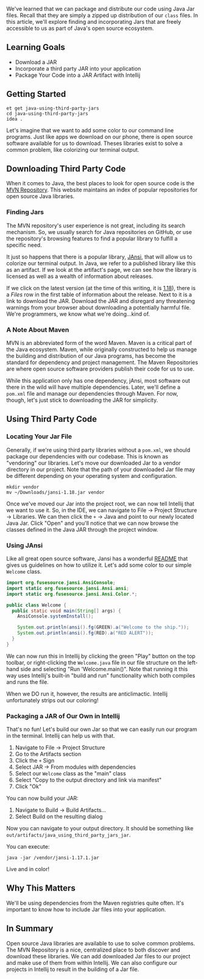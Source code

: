 We've learned that we can package and distribute our code using Java Jar files. Recall that they are simply a zipped up distribution of our `class` files. In this article, we'll explore finding and incorporating Jars that are freely accessible to us as part of Java's open source ecosystem.

## Learning Goals

- Download a JAR
- Incorporate a third party JAR into your application
- Package Your Code into a JAR Artifact with Intellij

## Getting Started

```no-highlight
et get java-using-third-party-jars
cd java-using-third-party-jars
idea .
```

Let's imagine that we want to add some color to our command line programs. Just like apps we download on our phone, there is open source software available for us to download. Theses libraries exist to solve a common problem, like colorizing our terminal output.

## Downloading Third Party Code

When it comes to Java, the best places to look for open source code is the [MVN Repository][mvn-repo]. This website maintains an index of popular repositories for open source Java libraries.

### Finding Jars

The MVN repository's user experience is not great, including its search mechanism. So, we usually search for Java repositories on GitHub, or use the repository's browsing features to find a popular library to fulfill a specific need.

It just so happens that there is a popular library, [JAnsi][jansi-mvn], that will allow us to colorize our terminal output. In Java, we refer to a published library like this as an artifact. If we look at the artifact's page, we can see how the library is licensed as well as a wealth of information about releases.

If we click on the latest version (at the time of this writing, it is [1.18][jansi-version]), there is a _Files_ row in the first table of information about the release. Next to it is a link to download the JAR. Download the JAR and disregard any threatening warnings from your browser about downloading a potentially harmful file. We're programmers, we know what we're doing...kind of.

### A Note About Maven

MVN is an abbreviated form of the word Maven. Maven is a critical part of the Java ecosystem. Maven, while originally constructed to help us manage the building and distribution of our Java programs, has become the standard for dependency and project management. The Maven Repositories are where open source software providers publish their code for us to use.

While this application only has one dependency, jAnsi, most software out there in the wild will have multiple dependencies. Later, we'll define a `pom.xml` file and manage our dependencies through Maven. For now, though, let's just stick to downloading the JAR for simplicity.

## Using Third Party Code

### Locating Your Jar File

Generally, if we're using third party libraries without a `pom.xml`, we should package our dependencies with our codebase. This is known as "vendoring" our libraries. Let's move our downloaded Jar to a vendor directory in our project. Note that the path of your downloaded Jar file may be different depending on your operating system and configuration.

```no-highlight
mkdir vendor
mv ~/Downloads/jansi-1.18.jar vendor
```

Once we've moved our Jar into the project root, we can now tell Intellij that we want to use it. So, in the IDE, we can navigate to File -> Project Structure -> Libraries. We can then click the `+` -> Java and point to our newly located Java Jar. Click "Open" and you'll notice that we can now browse the classes defined in the Java JAR through the project window.

### Using JAnsi

Like all great open source software, Jansi has a wonderful [README][jansi-readme] that gives us guidelines on how to utilize it. Let's add some color to our simple `Welcome` class.

```java
import org.fusesource.jansi.AnsiConsole;
import static org.fusesource.jansi.Ansi.ansi;
import static org.fusesource.jansi.Ansi.Color.*;

public class Welcome {
  public static void main(String[] args) {
    AnsiConsole.systemInstall();

    System.out.println(ansi().fg(GREEN).a("Welcome to the ship."));
    System.out.println(ansi().fg(RED).a("RED ALERT"));
  }
}
```

We can now run this in Intellij by clicking the green "Play" button on the top toolbar, or right-clicking the `Welcome.java` file in our file structure on the left-hand side and selecting "Run 'Welcome.main()". Note that running it this way uses Intellij's built-in "build and run" functionality which both compiles and runs the file.

When we DO run it, however, the results are anticlimactic. Intellij unfortunately strips out our coloring!

### Packaging a JAR of Our Own in Intellij

That's no fun! Let's build our own Jar so that we can easily run our program in the terminal. Intellij can help us with that.

1. Navigate to File -> Project Structure
2. Go to the Artifacts section
3. Click the `+` Sign
4. Select JAR -> From modules with dependencies
5. Select our `Welcome` class as the "main" class
6. Select "Copy to the output directory and link via manifest"
7. Click "Ok"

You can now build your JAR:

1. Navigate to Build -> Build Artifacts...
2. Select Build on the resulting dialog

Now you can navigate to your output directory. It should be something like `out/artifacts/java_using_third_party_jars_jar`.

You can execute:

```no-highlight
java -jar /vendor/jansi-1.17.1.jar
```

Live and in color!

## Why This Matters

We'll be using dependencies from the Maven registries quite often. It's important to know how to include Jar files into your application.

## In Summary

Open source Java libraries are available to use to solve common problems. The MVN Repository is a nice, centralized place to both discover and download these libraries. We can add downloaded Jar files to our project and make use of them from within Intellij. We can also configure our projects in Intellij to result in the building of a Jar file.

[mvn-repo]: https://mvnrepository.com/
[jansi-mvn]: https://mvnrepository.com/artifact/org.fusesource.jansi/jansi
[jansi-version]: https://mvnrepository.com/artifact/org.fusesource.jansi/jansi/1.18
[jansi-readme]: https://github.com/fusesource/jansi
